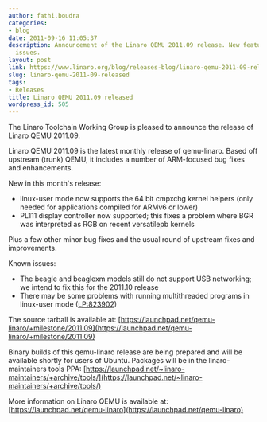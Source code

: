 ```yaml
---
author: fathi.boudra
categories:
- blog
date: 2011-09-16 11:05:37
description: Announcement of the Linaro QEMU 2011.09 release. New features and known
  issues.
layout: post
link: https://www.linaro.org/blog/releases-blog/linaro-qemu-2011-09-released/
slug: linaro-qemu-2011-09-released
tags:
- Releases
title: Linaro QEMU 2011.09 released
wordpress_id: 505
---
```


The Linaro Toolchain Working Group is pleased to announce the release of Linaro QEMU 2011.09.

Linaro QEMU 2011.09 is the latest monthly release of qemu-linaro. Based off upstream (trunk) QEMU, it includes a number of ARM-focused bug fixes and enhancements.

New in this month's release:
- linux-user mode now supports the 64 bit cmpxchg kernel helpers  (only needed for applications compiled for ARMv6 or lower)
- PL111 display controller now supported; this fixes a problem where BGR was interpreted as RGB on recent versatilepb kernels

Plus a few other minor bug fixes and the usual round of upstream fixes and improvements.

Known issues:
- The beagle and beaglexm models still do not support USB networking; we intend to fix this for the 2011.10 release
- There may be some problems with running multithreaded programs in linux-user mode ([LP:823902](http://bugs.launchpad.net/bugs/823902))

The source tarball is available at:
[https://launchpad.net/qemu-linaro/+milestone/2011.09](https://launchpad.net/qemu-linaro/+milestone/2011.09)

Binary builds of this qemu-linaro release are being prepared and will be available shortly for users of Ubuntu. Packages will be in the linaro-maintainers tools PPA:
[https://launchpad.net/~linaro-maintainers/+archive/tools/](https://launchpad.net/~linaro-maintainers/+archive/tools/)

More information on Linaro QEMU is available at:
[https://launchpad.net/qemu-linaro](https://launchpad.net/qemu-linaro)